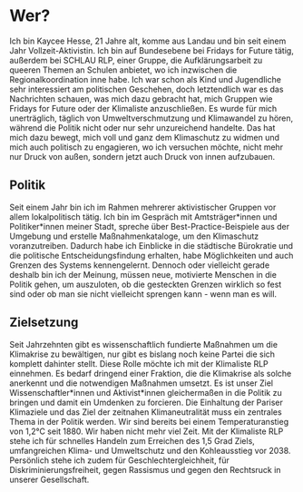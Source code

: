 # Wer?

Ich bin Kaycee Hesse, 21 Jahre alt, komme aus Landau und bin seit einem Jahr Vollzeit-Aktivistin. Ich bin auf Bundesebene bei Fridays for Future tätig, außerdem bei SCHLAU RLP, einer Gruppe, die Aufklärungsarbeit zu queeren Themen an Schulen anbietet, wo ich inzwischen die Regionalkoordination inne habe. Ich war schon als Kind und Jugendliche sehr interessiert am politischen Geschehen, doch letztendlich war es das Nachrichten schauen, was mich dazu gebracht hat, mich Gruppen wie Fridays for Future oder der Klimaliste anzuschließen. Es wurde für mich unerträglich, täglich von Umweltverschmutzung und Klimawandel zu hören, während die Politik nicht oder nur sehr unzureichend handelte. Das hat mich dazu bewegt, mich voll und ganz dem Klimaschutz zu widmen und mich auch politisch zu engagieren, wo ich versuchen möchte, nicht mehr nur Druck von außen, sondern jetzt auch Druck von innen aufzubauen.


## Politik

Seit einem Jahr bin ich im Rahmen mehrerer aktivistischer Gruppen vor allem lokalpolitisch tätig. Ich bin im Gespräch mit Amtsträger\*innen und Politiker\*innen meiner Stadt, spreche über Best-Practice-Beispiele aus der Umgebung und erstelle Maßnahmenkataloge, um den Klimaschutz voranzutreiben. Dadurch habe ich Einblicke in die städtische Bürokratie und die politische Entscheidungsfindung erhalten, habe Möglichkeiten und auch Grenzen des Systems kennengelernt. Dennoch oder vielleicht gerade deshalb bin ich der Meinung, müssen neue, motivierte Menschen in die Politik gehen, um auszuloten, ob die gesteckten Grenzen wirklich so fest sind oder ob man sie nicht vielleicht sprengen kann - wenn man es will.

## Zielsetzung

Seit Jahrzehnten gibt es wissenschaftlich fundierte Maßnahmen um die Klimakrise zu bewältigen, nur gibt es bislang noch keine Partei die sich komplett dahinter stellt. Diese Rolle möchte ich mit der Klimaliste RLP einnehmen. Es bedarf dringend einer Fraktion, die die Klimakrise als solche anerkennt und die notwendigen Maßnahmen umsetzt. Es ist unser Ziel Wissenschaftler\*innen und Aktivist\*innen gleichermaßen in die Politik zu bringen und damit ein Umdenken zu forcieren. Die Einhaltung der Pariser Klimaziele und das Ziel der zeitnahen Klimaneutralität muss ein zentrales Thema in der Politik werden. Wir sind bereits bei einem Temperaturanstieg von 1,2°C seit 1880. Wir haben nicht mehr viel Zeit. Mit der Klimaliste RLP stehe ich für schnelles Handeln zum Erreichen des 1,5 Grad Ziels, umfangreichen Klima- und Umweltschutz und den Kohleausstieg vor 2038. Persönlich stehe ich zudem für Geschlechtergleichheit, für Diskriminierungsfreiheit, gegen Rassismus und gegen den Rechtsruck in unserer Gesellschaft.
